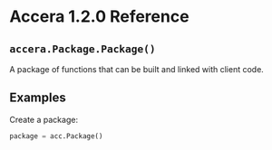 [//]: # (Project: Accera)
[//]: # (Version: 1.2.0)

# Accera 1.2.0 Reference

## `accera.Package.Package()`
A package of functions that can be built and linked with client code.

## Examples

Create a package:

```python
package = acc.Package()
```

<div style="page-break-after: always;"></div>
